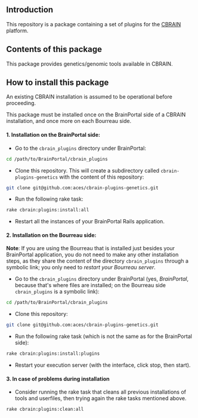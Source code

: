 
## Introduction

This repository is a package containing a set of plugins for the
[CBRAIN](https://github.com/aces/cbrain) platform. 

## Contents of this package

This package provides genetics/genomic tools available in CBRAIN.


## How to install this package

An existing CBRAIN installation is assumed to be operational before
proceeding.

This package must be installed once on the BrainPortal side of a
CBRAIN installation, and once more on each Bourreau side.

#### 1. Installation on the BrainPortal side:

  * Go to the `cbrain_plugins` directory under BrainPortal:

```bash
cd /path/to/BrainPortal/cbrain_plugins
```

  * Clone this repository. This will create a subdirectory called
  `cbrain-plugins-genetics` with the content of this repository:

```bash
git clone git@github.com:aces/cbrain-plugins-genetics.git
```

  * Run the following rake task:

```bash
rake cbrain:plugins:install:all
```

  * Restart all the instances of your BrainPortal Rails application.

#### 2. Installation on the Bourreau side:

**Note**: If you are using the Bourreau that is installed just
besides your BrainPortal application, you do not need to make
any other installation steps, as they share the content of
the directory `cbrain_plugins` through a symbolic link; you
only need to *restart your Bourreau server*.

  * Go to the `cbrain_plugins` directory under BrainPortal
  (yes, *BrainPortal*, because that's where files are installed; on
  the Bourreau side `cbrain_plugins` is a symbolic link):

```bash
cd /path/to/BrainPortal/cbrain_plugins
```

  * Clone this repository:

```bash
git clone git@github.com:aces/cbrain-plugins-genetics.git
```
  * Run the following rake task (which is not the same as for
  the BrainPortal side):

```bash
rake cbrain:plugins:install:plugins
```

  * Restart your execution server (with the interface, click stop, then start).

#### 3. In case of problems during installation

  * Consider running the rake task that cleans all previous installations
    of tools and userfiles, then trying again the rake tasks mentioned above.

```bash
rake cbrain:plugins:clean:all
```
